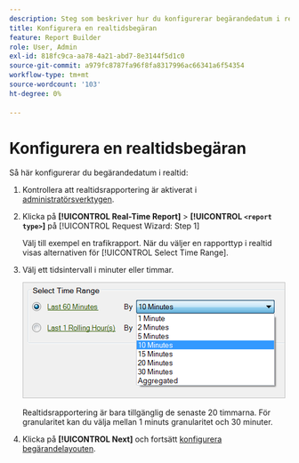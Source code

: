 ```yaml
---
description: Steg som beskriver hur du konfigurerar begärandedatum i realtid.
title: Konfigurera en realtidsbegäran
feature: Report Builder
role: User, Admin
exl-id: 818fc9ca-aa78-4a21-abd7-8e3144f5d1c0
source-git-commit: a979fc8787fa96f8fa8317996ac66341a6f54354
workflow-type: tm+mt
source-wordcount: '103'
ht-degree: 0%

---
```


# Konfigurera en realtidsbegäran

Så här konfigurerar du begärandedatum i realtid:

1. Kontrollera att realtidsrapportering är aktiverat i [administratörsverktygen](https://experienceleague.adobe.com/docs/analytics/admin/admin-tools/real-time-reports/t-realtime-admin.html).
1. Klicka på **[!UICONTROL Real-Time Report]** > **[!UICONTROL `<report type>`]** på [!UICONTROL Request Wizard: Step 1]

   Välj till exempel en trafikrapport. När du väljer en rapporttyp i realtid visas alternativen för [!UICONTROL Select Time Range].

1. Välj ett tidsintervall i minuter eller timmar.

   ![Skärmbild som visar alternativen för Välj tidsintervall med de senaste 60 minuterna markerade.](assets/real_time_select_date.png)

   Realtidsrapportering är bara tillgänglig de senaste 20 timmarna. För granularitet kan du välja mellan 1 minuts granularitet och 30 minuter.
1. Klicka på **[!UICONTROL Next]** och fortsätt [konfigurera begärandelayouten](/help/analyze/report-builder/layout/layout.md).
